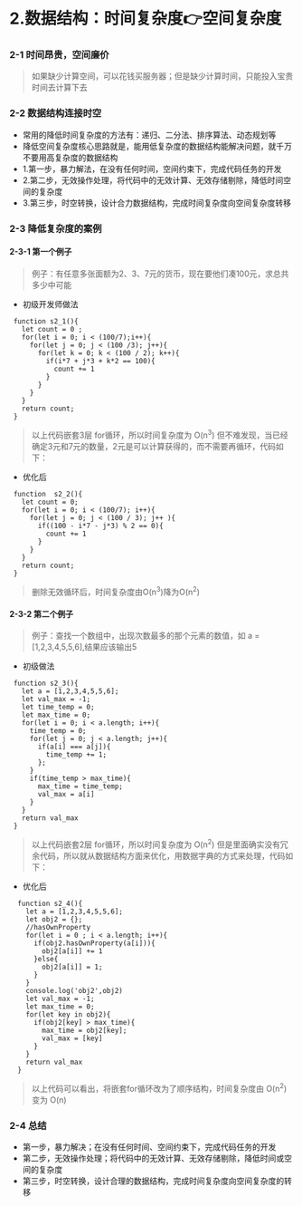 # 2.数据结构：时间复杂度👉空间复杂度

### 2-1 时间昂贵，空间廉价

> 如果缺少计算空间，可以花钱买服务器；但是缺少计算时间，只能投入宝贵时间去计算下去

### 2-2 数据结构连接时空

- 常用的降低时间复杂度的方法有：递归、二分法、排序算法、动态规划等
- 降低空间复杂度核心思路就是，能用低复杂度的数据结构能解决问题，就千万不要用高复杂度的数据结构
 - 1.第一步，暴力解法，在没有任何时间，空间约束下，完成代码任务的开发
 - 2.第二步，无效操作处理，将代码中的无效计算、无效存储剔除，降低时间空间的复杂度
 - 3.第三步，时空转换，设计合力数据结构，完成时间复杂度向空间复杂度转移

### 2-3 降低复杂度的案例

#### 2-3-1 第一个例子
 
> 例子：有任意多张面额为2、3、7元的货币，现在要他们凑100元，求总共多少中可能

- 初级开发师做法

```
 function s2_1(){
   let count = 0 ;
   for(let i = 0; i < (100/7);i++){
     for(let j = 0; j < (100 /3); j++){
       for(let k = 0; k < (100 / 2); k++){
         if(i*7 + j*3 + k*2 == 100){
           count += 1
         }
       }
     }
   }
   return count;
 }

```

> 以上代码嵌套3层 for循环，所以时间复杂度为 O(n<sup>3</sup>)
> 但不难发现，当已经确定3元和7元的数量，2元是可以计算获得的，而不需要再循环，代码如下：

- 优化后

```
 function  s2_2(){
   let count = 0;
   for(let i = 0; i < (100/7); i++){
     for(let j = 0; j < (100 / 3); j++ ){
       if((100 - i*7 - j*3) % 2 == 0){
         count += 1
       }
     }
   }
   return count;
 }
```
> 删除无效循环后，时间复杂度由O(n<sup>3</sup>)降为O(n<sup>2</sup>)

#### 2-3-2 第二个例子

> 例子：查找一个数组中，出现次数最多的那个元素的数值，如 a = [1,2,3,4,5,5,6],结果应该输出5

- 初级做法

```
 function s2_3(){
   let a = [1,2,3,4,5,5,6];
   let val_max = -1;
   let time_temp = 0;
   let max_time = 0;
   for(let i = 0; i < a.length; i++){
     time_temp = 0;
     for(let j = 0; j < a.length; j++){
       if(a[i] === a[j]){
         time_temp += 1;
       };
     }
     if(time_temp > max_time){
       max_time = time_temp;
       val_max = a[i]
     }
   }
   return val_max
 }
```

> 以上代码嵌套2层 for循环，所以时间复杂度为 O(n<sup>2</sup>)
> 但是里面确实没有冗余代码，所以就从数据结构方面来优化，用数据字典的方式来处理，代码如下：

- 优化后

```
  function s2_4(){
    let a = [1,2,3,4,5,5,6];
    let obj2 = {};
    //hasOwnProperty
    for(let i = 0 ; i < a.length; i++){
      if(obj2.hasOwnProperty(a[i])){
        obj2[a[i]] += 1
      }else{
        obj2[a[i]] = 1;
      }
    }
    console.log('obj2',obj2)
    let val_max = -1;
    let max_time = 0;
    for(let key in obj2){
      if(obj2[key] > max_time){
        max_time = obj2[key];
        val_max = [key]
      }
    }
    return val_max
  }

```

> 以上代码可以看出，将嵌套for循环改为了顺序结构，时间复杂度由 O(n<sup>2</sup>) 变为  O(n)

### 2-4 总结
 - 第一步，暴力解决；在没有任何时间、空间约束下，完成代码任务的开发
 - 第二步，无效操作处理；将代码中的无效计算、无效存储剔除，降低时间或空间的复杂度
 - 第三步，时空转换，设计合理的数据结构，完成时间复杂度向空间复杂度的转移


<b></b>